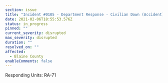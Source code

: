 ```yaml
---
section: issue
title: "Incident #0105 - Department Response - Civilian Down (Accident)"
date: 2021-02-06T18:55:53.576Z
status: in_progress
pinned: ""
current_severity: disrupted
max_severity: disrupted
duration: ""
resolved_on: ""
affected:
  - Blaine County
enableComments: false
---
```

Responding Units: RA-71